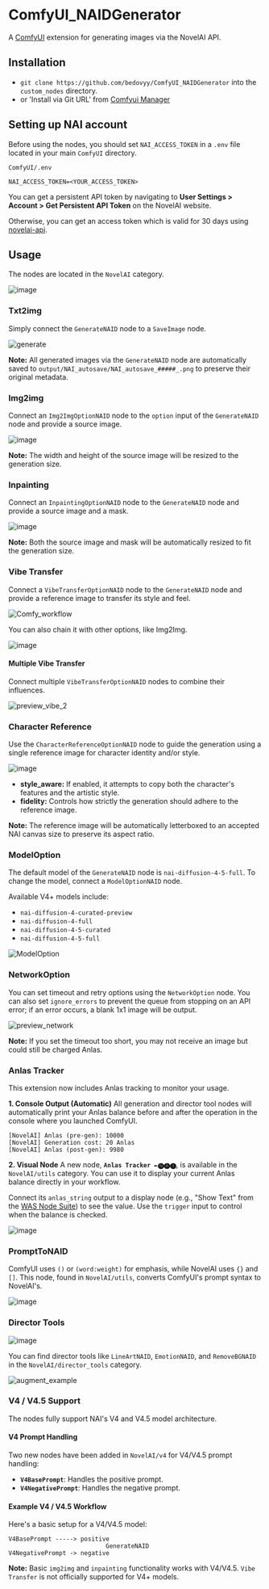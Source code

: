 # ComfyUI_NAIDGenerator

A [ComfyUI](https://github.com/comfyanonymous/ComfyUI) extension for generating images via the NovelAI API.

## Installation

- `git clone https://github.com/bedovyy/ComfyUI_NAIDGenerator` into the `custom_nodes` directory.
- or 'Install via Git URL' from [Comfyui Manager](https://github.com/ltdrdata/ComfyUI-Manager)

## Setting up NAI account

Before using the nodes, you should set `NAI_ACCESS_TOKEN` in a `.env` file located in your main `ComfyUI` directory.

`ComfyUI/.env`
```
NAI_ACCESS_TOKEN=<YOUR_ACCESS_TOKEN>
```

You can get a persistent API token by navigating to **User Settings > Account > Get Persistent API Token** on the NovelAI website.

Otherwise, you can get an access token which is valid for 30 days using [novelai-api](https://github.com/Aedial/novelai-api).

## Usage

The nodes are located in the `NovelAI` category.

![image](https://github.com/bedovyy/ComfyUI_NAIDGenerator/assets/137917911/8ab1ecc0-2ba8-4e38-8810-727e50a20923)

### Txt2img

Simply connect the `GenerateNAID` node to a `SaveImage` node.

![generate](https://github.com/bedovyy/ComfyUI_NAIDGenerator/assets/137917911/1328896d-7d4b-4d47-8ec2-d1c4e8e2561c)

**Note:** All generated images via the `GenerateNAID` node are automatically saved to `output/NAI_autosave/NAI_autosave_#####_.png` to preserve their original metadata.

### Img2img

Connect an `Img2ImgOptionNAID` node to the `option` input of the `GenerateNAID` node and provide a source image.

![image](https://github.com/bedovyy/ComfyUI_NAIDGenerator/assets/137917911/15ff8961-4f6b-4f23-86bf-34b86ace45c0)

**Note:** The width and height of the source image will be resized to the generation size.

### Inpainting

Connect an `InpaintingOptionNAID` node to the `GenerateNAID` node and provide a source image and a mask.

![image](https://github.com/bedovyy/ComfyUI_NAIDGenerator/assets/137917911/5ed1ad77-b90e-46be-8c37-9a5ee0935a3d)

**Note:** Both the source image and mask will be automatically resized to fit the generation size.

### Vibe Transfer

Connect a `VibeTransferOptionNAID` node to the `GenerateNAID` node and provide a reference image to transfer its style and feel.

![Comfy_workflow](https://github.com/bedovyy/ComfyUI_NAIDGenerator/assets/137917911/8c6c1c2e-f29d-42a1-b615-439155cb3164)

You can also chain it with other options, like Img2Img.

![image](https://github.com/bedovyy/ComfyUI_NAIDGenerator/assets/137917911/acf0496c-8c7c-48f4-9530-18e6a23669d5)

#### Multiple Vibe Transfer

Connect multiple `VibeTransferOptionNAID` nodes to combine their influences.

![preview_vibe_2](https://github.com/user-attachments/assets/2d56c0f7-bcd5-48ff-b436-012ea43604fe)

### Character Reference

Use the `CharacterReferenceOptionNAID` node to guide the generation using a single reference image for character identity and/or style.

![image](https://github.com/user-attachments/assets/9f21eff1-163e-49f4-9e4a-85ea25b29988) <!-- Placeholder for actual image -->

- **style_aware:** If enabled, it attempts to copy both the character's features and the artistic style.
- **fidelity:** Controls how strictly the generation should adhere to the reference image.

**Note:** The reference image will be automatically letterboxed to an accepted NAI canvas size to preserve its aspect ratio.

### ModelOption

The default model of the `GenerateNAID` node is `nai-diffusion-4-5-full`. To change the model, connect a `ModelOptionNAID` node.

Available V4+ models include:
- `nai-diffusion-4-curated-preview`
- `nai-diffusion-4-full`
- `nai-diffusion-4-5-curated`
- `nai-diffusion-4-5-full`

![ModelOption](https://github.com/bedovyy/ComfyUI_NAIDGenerator/assets/137917911/0b484edb-bcb5-428a-b2af-1372a9d7a34f)

### NetworkOption

You can set timeout and retry options using the `NetworkOption` node. You can also set `ignore_errors` to prevent the queue from stopping on an API error; if an error occurs, a blank 1x1 image will be output.

![preview_network](https://github.com/user-attachments/assets/d82b0ff2-c57c-4870-9024-8d78261a8fea)

**Note:** If you set the timeout too short, you may not receive an image but could still be charged Anlas.

### Anlas Tracker

This extension now includes Anlas tracking to monitor your usage.

**1. Console Output (Automatic)**
All generation and director tool nodes will automatically print your Anlas balance before and after the operation in the console where you launched ComfyUI.
```
[NovelAI] Anlas (pre-gen): 10000
[NovelAI] Generation cost: 20 Anlas
[NovelAI] Anlas (post-gen): 9980
```

**2. Visual Node**
A new node, **`Anlas Tracker ✒️🅝🅐🅘`**, is available in the `NovelAI/utils` category. You can use it to display your current Anlas balance directly in your workflow.

Connect its `anlas_string` output to a display node (e.g., "Show Text" from the [WAS Node Suite](https://github.com/WASasquatch/was-node-suite-comfyui)) to see the value. Use the `trigger` input to control when the balance is checked.

![image](https://github.com/user-attachments/assets/387799cd-36bd-4b5d-9746-bfd74db09f74) <!-- Placeholder for actual image -->

### PromptToNAID

ComfyUI uses `()` or `(word:weight)` for emphasis, while NovelAI uses `{}` and `[]`. This node, found in `NovelAI/utils`, converts ComfyUI's prompt syntax to NovelAI's.

![image](https://github.com/bedovyy/ComfyUI_NAIDGenerator/assets/137917911/25c48350-7268-4d6f-81fe-9eb080fc6e5a)

### Director Tools

![image](https://github.com/user-attachments/assets/e205a51e-59dc-4d5a-94c8-29715ed98739)

You can find director tools like `LineArtNAID`, `EmotionNAID`, and `RemoveBGNAID` in the `NovelAI/director_tools` category.

![augment_example](https://github.com/user-attachments/assets/5833e9fb-f92e-4d53-9069-58ca8503a3e7)

### V4 / V4.5 Support

The nodes fully support NAI's V4 and V4.5 model architecture.

#### V4 Prompt Handling

Two new nodes have been added in `NovelAI/v4` for V4/V4.5 prompt handling:

- **`V4BasePrompt`**: Handles the positive prompt.
- **`V4NegativePrompt`**: Handles the negative prompt.

#### Example V4 / V4.5 Workflow

Here's a basic setup for a V4/V4.5 model:

```
V4BasePrompt -----> positive
                           GenerateNAID
V4NegativePrompt -> negative
```

**Note:** Basic `img2img` and `inpainting` functionality works with V4/V4.5. `Vibe Transfer` is not officially supported for V4+ models.
